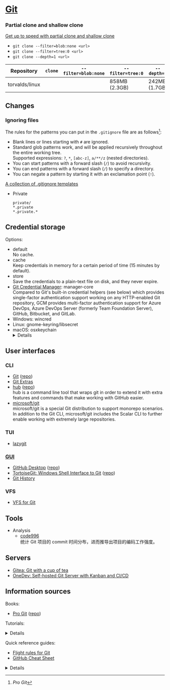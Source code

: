 # [Git](https://git-scm.com/)
### Partial clone and shallow clone
[Get up to speed with partial clone and shallow clone](https://github.blog/2020-12-21-get-up-to-speed-with-partial-clone-and-shallow-clone/)
- `git clone --filter=blob:none <url>`
- `git clone --filter=tree:0 <url>`
- `git clone --depth=1 <url>`

Repository | `clone` |  `--filter=blob:none` | `--filter=tree:0` | `--depth=1`
--- | --- | --- | --- | ---
torvalds/linux | | | 858MB (2.3GB) | 242MB (1.7GB)

## Changes
### Ignoring files
The rules for the patterns you can put in the `.gitignore` file are as follows[^progit]:
- Blank lines or lines starting with `#` are ignored.
- Standard glob patterns work, and will be applied recursively throughout the entire working tree.  
  Supported expressions: `?`, `*`, `[abc-z]`, `a/**/z` (nested directories).
- You can start patterns with a forward slash (`/`) to avoid recursivity.
- You can end patterns with a forward slash (`/`) to specify a directory.
- You can negate a pattern by starting it with an exclamation point (`!`).

[A collection of .gitignore templates](https://github.com/github/gitignore)
- Private
  ```gitignore
  private/
  *.private
  *.private.*
  ```

## Credential storage
Options:
- default  
  No cache.
- cache  
  Keep credentials in memory for a certain period of time (15 minutes by default).
- store  
  Save the credentials to a plain-text file on disk, and they never expire.
- [Git Credential Manager](https://github.com/GitCredentialManager/git-credential-manager): manager-core  
  Compared to Git's built-in credential helpers (see below) which provides single-factor authentication support working on any HTTP-enabled Git repository, GCM provides multi-factor authentication support for Azure DevOps, Azure DevOps Server (formerly Team Foundation Server), GitHub, Bitbucket, and GitLab.
- Windows: wincred
- Linux: gnome-keyring/libsecret
- macOS: osxkeychain  
  <details>Cache credentials in the secure keychain that's attached to your system account.</details>

## User interfaces
### CLI
- [Git](https://git-scm.com/) ([repo](https://github.com/git/git))  
- [Git Extras](https://github.com/tj/git-extras)
- [hub](https://hub.github.com/) ([repo](https://github.com/github/hub))  
  hub is a command line tool that wraps git in order to extend it with extra features and commands that make working with GitHub easier.
- [microsoft/git](https://github.com/microsoft/git)  
  microsoft/git is a special Git distribution to support monorepo scenarios. In addition to the Git CLI, microsoft/git includes the Scalar CLI to further enable working with extremely large repositories.

### TUI
- [lazygit](https://github.com/jesseduffield/lazygit)

### [GUI](https://git-scm.com/downloads/guis)
- [GitHub Desktop](https://desktop.github.com/) ([repo](https://github.com/desktop/desktop))
- [TortoiseGit: Windows Shell Interface to Git](https://tortoisegit.org/) ([repo](https://github.com/tortoisegit/tortoisegit/))
- [Git History](https://github.com/pomber/git-history)

### VFS
- [VFS for Git](https://github.com/microsoft/VFSForGit)

## Tools
- Analysis
  - [code996](https://github.com/hellodigua/code996)  
    统计 Git 项目的 commit 时间分布，进而推导出项目的编码工作强度。

## Servers
- [Gitea: Git with a cup of tea](https://github.com/go-gitea/gitea)
- [OneDev: Self-hosted Git Server with Kanban and CI/CD](https://github.com/theonedev/onedev)

## Information sources
Books:
- [Pro Git](https://git-scm.com/book) ([repo](https://github.com/progit/progit2))

Tutorials:
<details>

- [Git 菜单](https://github.com/geeeeeeeeek/git-recipes)
</details>

Quick reference guides:
- [Flight rules for Git](https://github.com/k88hudson/git-flight-rules)
- [GitHub Cheat Sheet](https://github.com/tiimgreen/github-cheat-sheet)
<details>

- [Git 的奇技淫巧](https://github.com/521xueweihan/git-tips)
- [Git Commands](https://github.com/joshnh/Git-Commands)
</details>

[^progit]: *Pro Git*